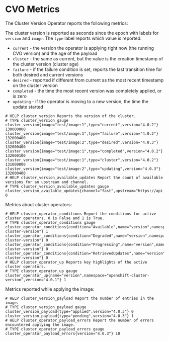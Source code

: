 # CVO Metrics

The Cluster Version Operator reports the following metrics:

The cluster version is reported as seconds since the epoch with labels for `version` and
`image`. The `type` label reports which value is reported:

* `current` - the version the operator is applying right now (the running CVO version) and the age of the payload
* `cluster` - the same as current, but the value is the creation timestamp of the cluster version (cluster age)
* `failure` - if the failure condition is set, reports the last transition time for both desired and current versions
* `desired` - reported if different from current as the most recent timestamp on the cluster version
* `completed` - the time the most recent version was completely applied, or is zero
* `updating` - if the operator is moving to a new version, the time the update started

```
# HELP cluster_version Reports the version of the cluster.
# TYPE cluster_version gauge
cluster_version{image="test/image:1",type="current",version="4.0.2"} 130000000
cluster_version{image="test/image:1",type="failure",version="4.0.2"} 132000400
cluster_version{image="test/image:2",type="desired",version="4.0.3"} 132000400
cluster_version{image="test/image:1",type="completed",version="4.0.2"} 132000100
cluster_version{image="test/image:1",type="cluster",version="4.0.2"} 131000000
cluster_version{image="test/image:2",type="updating",version="4.0.3"} 132000400
# HELP cluster_version_available_updates Report the count of available versions for an upstream and channel.
# TYPE cluster_version_available_updates gauge
cluster_version_available_updates{channel="fast",upstream="https://api.openshift.com/api/upgrades_info/v1/graph"} 0
```

Metrics about cluster operators:

```
# HELP cluster_operator_conditions Report the conditions for active cluster operators. 0 is False and 1 is True.
# TYPE cluster_operator_conditions gauge
cluster_operator_conditions{condition="Available",name="version",namespace="openshift-cluster-version"} 1
cluster_operator_conditions{condition="Degraded",name="version",namespace="openshift-cluster-version"} 0
cluster_operator_conditions{condition="Progressing",name="version",namespace="openshift-cluster-version"} 0
cluster_operator_conditions{condition="RetrievedUpdates",name="version",namespace="openshift-cluster-version"} 0
# HELP cluster_operator_up Reports key highlights of the active cluster operators.
# TYPE cluster_operator_up gauge
cluster_operator_up{name="version",namespace="openshift-cluster-version",version="4.0.1"} 1
```

Metrics reported while applying the image:

```
# HELP cluster_version_payload Report the number of entries in the image.
# TYPE cluster_version_payload gauge
cluster_version_payload{type="applied",version="4.0.3"} 0
cluster_version_payload{type="pending",version="4.0.3"} 1
# HELP cluster_operator_payload_errors Report the number of errors encountered applying the image.
# TYPE cluster_operator_payload_errors gauge
cluster_operator_payload_errors{version="4.0.3"} 10
```